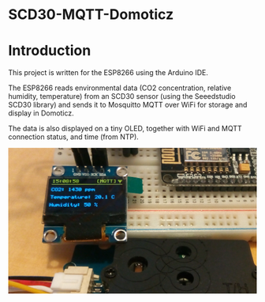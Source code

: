 # SCD30-MQTT-Domoticz

# Introduction #

This project is written for the ESP8266 using the Arduino IDE.

The ESP8266 reads environmental data (CO2 concentration, relative humidity, temperature) from an SCD30 sensor (using the Seeedstudio SCD30 library) and sends it to Mosquitto MQTT over WiFi for storage and display in Domoticz.

The data is also displayed on a tiny OLED, together with WiFi and MQTT connection status, and time (from NTP).

![breadboard snapshot](images/snapshot.jpg)
